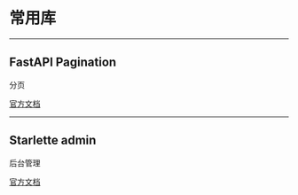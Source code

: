# 常用库


---
## FastAPI Pagination

分页

[官方文档](https://uriyyo-fastapi-pagination.netlify.app)



---
## Starlette admin

后台管理

[官方文档](https://jowilf.github.io/starlette-admin/)

